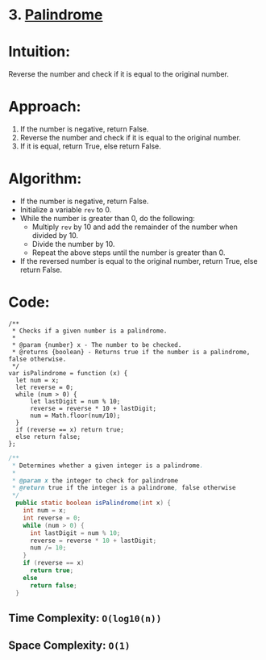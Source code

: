 # 3. [Palindrome](https://leetcode.com/problems/palindrome-number)

# Intuition:

Reverse the number and check if it is equal to the original number.

# Approach:

1. If the number is negative, return False.
2. Reverse the number and check if it is equal to the original number.
3. If it is equal, return True, else return False.

# Algorithm:

- If the number is negative, return False.
- Initialize a variable `rev` to 0.
- While the number is greater than 0, do the following:
  - Multiply `rev` by 10 and add the remainder of the number when divided by 10.
  - Divide the number by 10.
  - Repeat the above steps until the number is greater than 0.
- If the reversed number is equal to the original number, return True, else return False.

# Code:

```JS
/**
 * Checks if a given number is a palindrome.
 *
 * @param {number} x - The number to be checked.
 * @returns {boolean} - Returns true if the number is a palindrome, false otherwise.
 */
var isPalindrome = function (x) {
  let num = x;
  let reverse = 0;
  while (num > 0) {
      let lastDigit = num % 10;
      reverse = reverse * 10 + lastDigit;
      num = Math.floor(num/10);
  }
  if (reverse == x) return true;
  else return false;
};
```

```Java
/**
 * Determines whether a given integer is a palindrome.
 *
 * @param x the integer to check for palindrome
 * @return true if the integer is a palindrome, false otherwise
 */
  public static boolean isPalindrome(int x) {
    int num = x;
    int reverse = 0;
    while (num > 0) {
      int lastDigit = num % 10;
      reverse = reverse * 10 + lastDigit;
      num /= 10;
    }
    if (reverse == x)
      return true;
    else
      return false;
  }
```

## Time Complexity: `O(log10(n))`

## Space Complexity: `O(1)`
